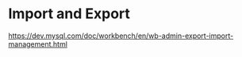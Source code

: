# Import and Export

https://dev.mysql.com/doc/workbench/en/wb-admin-export-import-management.html

